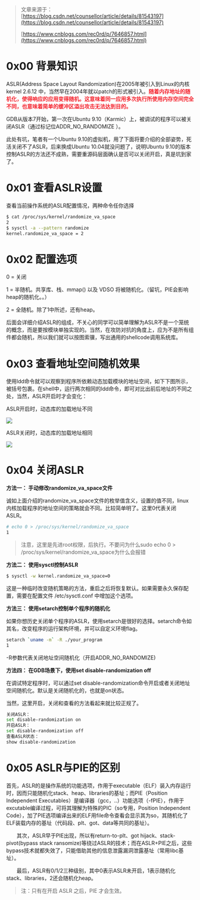 > 文章来源于：[https://blog.csdn.net/counsellor/article/details/81543197](https://blog.csdn.net/counsellor/article/details/81543197)
>
> [https://www.cnblogs.com/rec0rd/p/7646857.html](https://www.cnblogs.com/rec0rd/p/7646857.html)
>

# 0x00 背景知识
ASLR(Address Space Layout Randomization)在2005年被引入到Linux的内核 kernel 2.6.12 中，当然早在2004年就以patch的形式被引入。**<font style="color:#F5222D;">随着内存地址的随机化，使得响应的应用变得随机。这意味着同一应用多次执行所使用内存空间完全不同，也意味着简单的缓冲区溢出攻击无法达到目的。</font>**

GDB从版本7开始，第一次在Ubuntu 9.10（Karmic）上，被调试的程序可以被关闭ASLR（通过标记位ADDR_NO_RANDOMIZE ）。

此处有坑，笔者有一个Ubuntu 9.10的虚拟机，用了下面将要介绍的全部姿势，死活关闭不了ASLR，后来换成Ubuntu 10.04就没问题了，说明Ubuntu 9.10的版本控制ASLR的方法还不成熟，需要重源码层面确认是否可以关闭开启，真是坑到家了。

# 0x01 查看ASLR设置
查看当前操作系统的ASLR配置情况，两种命令任你选择

```bash
$ cat /proc/sys/kernel/randomize_va_space
2
$ sysctl -a --pattern randomize
kernel.randomize_va_space = 2
```

# 0x02 配置选项
0 = 关闭

1 = 半随机。共享库、栈、mmap() 以及 VDSO 将被随机化。（留坑，PIE会影响heap的随机化。。）

2 = 全随机。除了1中所述，还有heap。

后面会详细介绍ASLR的组成，不关心的同学可以简单理解为ASLR不是一个笼统的概念，而是要按模块单独实现的。当然，在攻防对抗的角度上，应为不是所有组件都会随机，所以我们就可以按图索骥，写出通用的shellcode调用系统库。

# 0x03 查看地址空间随机效果
使用ldd命令就可以观察到程序所依赖动态加载模块的地址空间，如下下图所示，被括号包裹。在shell中，运行两次相同的ldd命令，即可对比出前后地址的不同之处，当然，ASLR开启时才会变化：

ASLR开启时，动态库的加载地址不同

![](https://cdn.nlark.com/yuque/0/2020/png/574026/1597395340137-0938518d-ea22-4384-8090-fdebb072dd85.png)

ASLR关闭时，动态库的加载地址相同

![](https://cdn.nlark.com/yuque/0/2020/png/574026/1597395394600-40a32b2d-eb22-4bde-b610-4db8f1788886.png)

# 0x04 关闭ASLR
**方法一： 手动修改randomize_va_space文件**

诚如上面介绍的randomize_va_space文件的枚举值含义，设置的值不同，linux内核加载程序的地址空间的策略就会不同。比较简单明了。这里0代表关闭ASLR。

```bash
# echo 0 > /proc/sys/kernel/randomize_va_space
1
```

> 注意，这里是先进root权限，后执行。不要问为什么sudo echo 0 > /proc/sys/kernel/randomize_va_space为什么会报错
>

**方法二： 使用sysctl控制ASLR**

```bash
$ sysctl -w kernel.randomize_va_space=0
```

这是一种临时改变随机策略的方法，重启之后将恢复默认。如果需要永久保存配置，需要在配置文件 /etc/sysctl.conf 中增加这个选项。

**方法三： 使用setarch控制单个程序的随机化**

如果你想历史关闭单个程序的ASLR，使用setarch是很好的选择。setarch命令如其名，改变程序的运行架构环境，并可以自定义环境flag。

```bash
setarch `uname -m` -R ./your_program
1
```

-R参数代表关闭地址空间随机化（开启ADDR_NO_RANDOMIZE)

**方法四： 在GDB场景下，使用set disable-randomization off**

在调试特定程序时，可以通过set disable-randomization命令开启或者关闭地址空间随机化。默认是关闭随机化的，也就是on状态。

当然，这里开启，关闭和查看的方法看起来就比较正规了。

```bash
关闭ASLR：
set disable-randomization on
开启ASLR：
set disable-randomization off
查看ASLR状态：
show disable-randomization
```

# 0x05 ASLR与PIE的区别
首先，ASLR的是操作系统的功能选项，作用于executable（ELF）装入内存运行时，因而只能随机化stack、heap、libraries的基址；而PIE（Position Independent Executables）是编译器（gcc，..）功能选项（-fPIE），作用于excutable编译过程，可将其理解为特殊的PIC（so专用，Position Independent Code），加了PIE选项编译出来的ELF用file命令查看会显示其为so，其随机化了ELF装载内存的基址（代码段、plt、got、data等共同的基址）。

　　其次，ASLR早于PIE出现，所以有return-to-plt、got hijack、stack-pivot(bypass stack ransomize)等绕过ASLR的技术；而在ASLR+PIE之后，这些bypass技术就都失效了，只能借助其他的信息泄露漏洞泄露基址（常用libc基址）。

　　最后，ASLR有0/1/2三种级别，其中0表示ASLR未开启，1表示随机化stack、libraries，2还会随机化heap。

> 注：只有在开启 ASLR 之后，PIE 才会生效。
>

